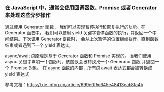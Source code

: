 ### 在 JavaScript 中，通常会使用回调函数、Promise 或者 Generator 来处理这些异步操作

通过使用 Generator 函数，
我们可以实现暂停执行和恢复执行的功能。在 Generator 函数中，
我们可以使用 yield 关键字暂停函数的执行，并返回一个中间结果。下次调用 Generator 函数时，
会从上次暂停的位置继续执行，直到函数结束或者遇到下一个 yield 表达式。

async/await 的原理是基于 Generator 函数和 Promise 实现的。
当我们使用 async 关键字声明一个函数时，该函数会被转换成一个 Generator 函数,并返回一个 Promise 对象。
在 async 函数的内部，所有的 await 表达式都会被转换成 yield 表达式

参考文档：https://xie.infoq.cn/article/699e0f5c645e48413eab8fa4b